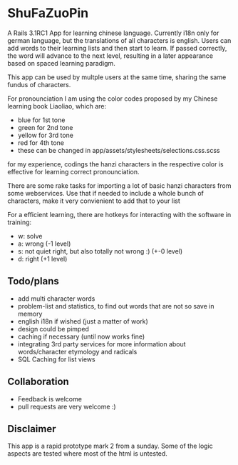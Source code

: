 # ShuFaZuoPin

A Rails 3.1RC1 App for learning chinese language. Currently i18n only for german language, but the translations of all characters is english.
Users can add words to their learning lists and then start to learn. If passed correctly, the word will advance to the next level, resulting in a later appearance based on spaced learning paradigm.

This app can be used by multple users at the same time, sharing the same fundus of characters.

For pronounciation I am using the color codes proposed by my Chinese learning book Liaoliao, which are:

* blue for 1st tone
* green for 2nd tone
* yellow for 3rd tone
* red for 4th tone
* these can be changed in app/assets/stylesheets/selections.css.scss

for my experience, codings the hanzi characters in the respective color is effective for learning correct pronounciation.

There are some rake tasks for importing a lot of basic hanzi characters from some webservices. Use that if needed to include a whole bunch of characters, make it very convienient to add that to your list

For a efficient learning, there are hotkeys for interacting with the software in training:

* w: solve
* a: wrong (-1 level)
* s: not quiet right, but also totally not wrong :) (+-0 level)
* d: right (+1 level)

## Todo/plans

* add multi character words
* problem-list and statistics, to find out words that are not so save in memory
* english i18n if wished (just a matter of work)
* design could be pimped
* caching if necessary (until now works fine)
* integrating 3rd party services for more information about words/character etymology and radicals
* SQL Caching for list views

## Collaboration

* Feedback is welcome
* pull requests are very welcome :)

## Disclaimer

This app is a rapid prototype mark 2 from a sunday. Some of the logic aspects are tested where most of the html is untested.


